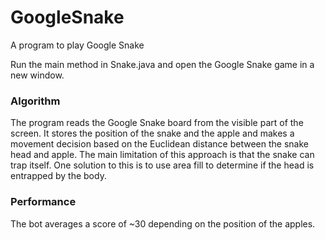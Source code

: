 # GoogleSnake

A program to play Google Snake

Run the main method in Snake.java and open the Google Snake game in a new window.

### Algorithm

The program reads the Google Snake board from the visible part of the screen. It stores the position of the snake and the apple and makes a movement decision based on the Euclidean distance between the snake head and apple. The main limitation of this approach is that the snake can trap itself. One solution to this is to use area fill to determine if the head is entrapped by the body.

### Performance

The bot averages a score of ~30 depending on the position of the apples. 
